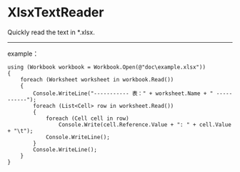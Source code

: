 # XlsxTextReader
Quickly read the text in *.xlsx.

----------
example：

	using (Workbook workbook = Workbook.Open(@"doc\example.xlsx"))
	{
		foreach (Worksheet worksheet in workbook.Read())
		{
			Console.WriteLine("----------- 表：" + worksheet.Name + " -----------");
			foreach (List<Cell> row in worksheet.Read())
			{
				foreach (Cell cell in row)
					Console.Write(cell.Reference.Value + ": " + cell.Value + "\t");
				Console.WriteLine();
			}
			Console.WriteLine();
		}
	}
